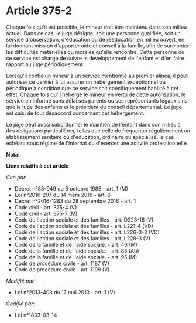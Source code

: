 # Article 375-2

Chaque fois qu'il est possible, le mineur doit être maintenu dans son milieu actuel. Dans ce cas, le juge désigne, soit une
personne qualifiée, soit un service d'observation, d'éducation ou de rééducation en milieu ouvert, en lui donnant mission
d'apporter aide et conseil à la famille, afin de surmonter les difficultés matérielles ou morales qu'elle rencontre. Cette
personne ou ce service est chargé de suivre le développement de l'enfant et d'en faire rapport au juge périodiquement. 

Lorsqu'il confie un mineur à un service mentionné au premier alinéa, il peut autoriser ce dernier à lui assurer un
hébergement exceptionnel ou périodique à condition que ce service soit spécifiquement habilité à cet effet. Chaque fois qu'il
héberge le mineur en vertu de cette autorisation, le service en informe sans délai ses parents ou ses représentants légaux
ainsi que le juge des enfants et le président du conseil départemental. Le juge est saisi de tout désaccord concernant cet
hébergement. 

Le juge peut aussi subordonner le maintien de l'enfant dans son milieu à des obligations particulières, telles que celle de
fréquenter régulièrement un établissement sanitaire ou d'éducation, ordinaire ou spécialisé, le cas échéant sous régime de
l'internat ou d'exercer une activité professionnelle.

**Nota:**



**Liens relatifs à cet article**

_Cité par_:

  - Décret n°88-949 du 6 octobre 1988 - art. 1 (M)
  - Loi n°2016-297 du 14 mars 2016 - art. 6
  - Décret n°2016-1283 du 28 septembre 2016 - art. 1
  - Code civil - art. 375-4 (V)
  - Code civil - art. 375-7 (M)
  - Code de l'action sociale et des familles - art. D223-16 (V)
  - Code de l'action sociale et des familles - art. L221-4 (VD)
  - Code de l'action sociale et des familles - art. L226-3-3 (VD)
  - Code de l'action sociale et des familles - art. L228-3 (V)
  - Code de la famille et de l'aide sociale. - art. 46 (M)
  - Code de la famille et de l'aide sociale. - art. 85 (Ab)
  - Code de la famille et de l'aide sociale. - art. 95 (M)
  - Code de procédure civile - art. 1187 (V)
  - Code de procédure civile - art. 1199 (V)

_Modifié par_:

  - Loi n°2013-403 du 17 mai 2013 - art. 1 (V)

_Codifié par_:

  - Loi n°1803-03-14
